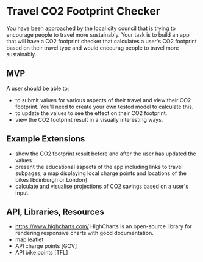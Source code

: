 # Travel CO2 Footprint Checker

You have been approached by the local city council that is trying to encourage people to travel more sustainably. Your task is to build an app that will have a CO2 footprint checker that calculates a user's CO2 footprint based on their travel type and would encourag people to travel more sustainably. 

## MVP

A user should be able to:

- to submit values for various aspects of their travel and view their CO2 footprint. You'll need to create your own tested model to calculate this.
- to update the values to see the effect on their CO2 footprint.
- view the CO2 footprint result in a visually interesting ways.


## Example Extensions

- show the CO2 footprint result before and after the user has updated the values .
- present the educational aspects of the app including links to travel subpages, a map displaying local charge points and locations of the bikes [Edinburgh or London] 
- calculate and visualise projections of CO2 savings based on a user's input.

## API, Libraries, Resources

- https://www.highcharts.com/ HighCharts is an open-source library for rendering responsive charts with good documentation.
- map leaflet 
- API charge points [GOV]
- API bike points [TFL]
